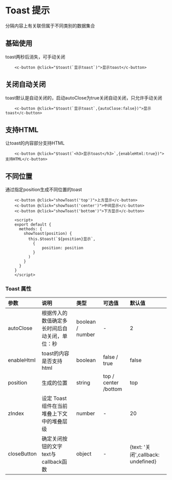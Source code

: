# Toast 提示

分隔内容上有关联但属于不同类别的数据集合


## 基础使用

toast两秒后消失，可手动关闭
<ClientOnly>
<toast-demo></toast-demo>
</ClientOnly>

```vue
    <c-button @click="$toast(`显示toast`)">显示toast</c-button>
```

## 关闭自动关闭
toast默认是自动关闭的，启动autoClose为true关闭自动关闭，只允许手动关闭
<ClientOnly>
<toast-auto-close-demo></toast-auto-close-demo>
</ClientOnly>

```vue
    <c-button @click="$toast(`显示toast`,{autoClose:false})">显示toast</c-button>
```

## 支持HTML

让toast的内容部分支持HTML
<ClientOnly>
<toast-enable-html-demo></toast-enable-html-demo>
</ClientOnly>

```vue
    <c-button @click="$toast(`<h3>显示toast</h3>`,{enableHtml:true})">支持HTML</c-button>
```

## 不同位置

通过指定position生成不同位置的toast
<ClientOnly>
<toast-position-demo></toast-position-demo>
</ClientOnly>

```vue
    <c-button @click="showToast('top')">上方显示</c-button>
    <c-button @click="showToast('center')">中间显示</c-button>
    <c-button @click="showToast('bottom')">下方显示</c-button>

    <script>
    export default {
      methods: {
        showToast(position) {
          this.$toast(`${position}显示`, 
            {
                position: position
            }
          )
        }
      }
    }
    </script>

```

### Toast 属性

| 参数     | 说明                                                 | 类型    | 可选值       | 默认值 |
| :------- | :--------------------------------------------------- | :------ | :----------- | :----- |
| autoClose     | 根据传入的数值确定多长时间后自动关闭，单位：秒 | boolean / number  | -            | 2     |
| enableHtml | toast的内容是否支持html                                       | boolean | false / true | false  |
| position | 生成的位置                                       | string | top / center /bottom | top  |
| zIndex | 设定 Toast 组件在当前堆叠上下文中的堆叠层级                                       | number | - | 20  |
| closeButton | 确定关闭按钮的文字text与callback函数                                     | object | - | {text: '关闭',callback: undefined}  |


